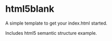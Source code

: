 html5blank
==========

A simple template to get your index.html started.

Includes html5 semantic structure example.
